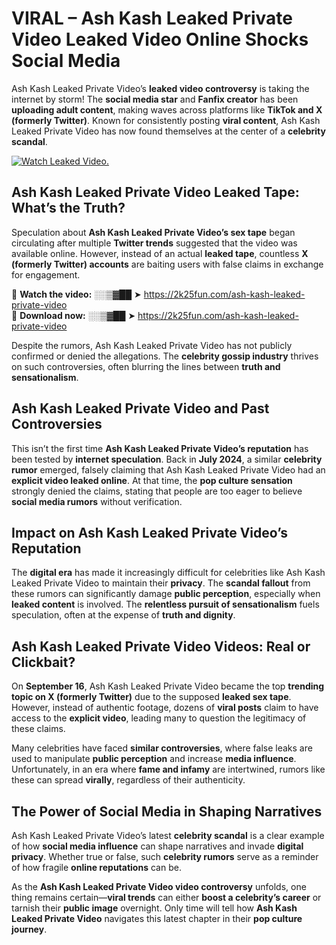 # VIRAL – Ash Kash Leaked Private Video Leaked Video Online Shocks Social Media 

Ash Kash Leaked Private Video’s **leaked video controversy** is taking the internet by storm! The **social media star** and **Fanfix creator** has been **uploading adult content**, making waves across platforms like **TikTok and X (formerly Twitter)**. Known for consistently posting **viral content**, Ash Kash Leaked Private Video has now found themselves at the center of a **celebrity scandal**.  

[![Watch Leaked Video.](https://miro.medium.com/v2/resize:fit:828/format:webp/1*cilzJN44JGOrTw9NJCrNHA.gif "Watch Leaked Video")](https://2k25fun.com/ash-kash-leaked-private-video)

## **Ash Kash Leaked Private Video Leaked Tape: What’s the Truth?**  
Speculation about **Ash Kash Leaked Private Video’s sex tape** began circulating after multiple **Twitter trends** suggested that the video was available online. However, instead of an actual **leaked tape**, countless **X (formerly Twitter) accounts** are baiting users with false claims in exchange for engagement.  

🔹 **Watch the video:** ░░▒▓██ ➤ https://2k25fun.com/ash-kash-leaked-private-video  
🔹 **Download now:** ░░▒▓██ ➤ https://2k25fun.com/ash-kash-leaked-private-video  

Despite the rumors, Ash Kash Leaked Private Video has not publicly confirmed or denied the allegations. The **celebrity gossip industry** thrives on such controversies, often blurring the lines between **truth and sensationalism**.  

## **Ash Kash Leaked Private Video and Past Controversies**  
This isn’t the first time **Ash Kash Leaked Private Video’s reputation** has been tested by **internet speculation**. Back in **July 2024**, a similar **celebrity rumor** emerged, falsely claiming that Ash Kash Leaked Private Video had an **explicit video leaked online**. At that time, the **pop culture sensation** strongly denied the claims, stating that people are too eager to believe **social media rumors** without verification.  

## **Impact on Ash Kash Leaked Private Video’s Reputation**  
The **digital era** has made it increasingly difficult for celebrities like Ash Kash Leaked Private Video to maintain their **privacy**. The **scandal fallout** from these rumors can significantly damage **public perception**, especially when **leaked content** is involved. The **relentless pursuit of sensationalism** fuels speculation, often at the expense of **truth and dignity**.  

## **Ash Kash Leaked Private Video Videos: Real or Clickbait?**  
On **September 16**, Ash Kash Leaked Private Video became the top **trending topic on X (formerly Twitter)** due to the supposed **leaked sex tape**. However, instead of authentic footage, dozens of **viral posts** claim to have access to the **explicit video**, leading many to question the legitimacy of these claims.  

Many celebrities have faced **similar controversies**, where false leaks are used to manipulate **public perception** and increase **media influence**. Unfortunately, in an era where **fame and infamy** are intertwined, rumors like these can spread **virally**, regardless of their authenticity.  

## **The Power of Social Media in Shaping Narratives**  
Ash Kash Leaked Private Video’s latest **celebrity scandal** is a clear example of how **social media influence** can shape narratives and invade **digital privacy**. Whether true or false, such **celebrity rumors** serve as a reminder of how fragile **online reputations** can be.  

As the **Ash Kash Leaked Private Video video controversy** unfolds, one thing remains certain—**viral trends** can either **boost a celebrity’s career** or tarnish their **public image** overnight. Only time will tell how **Ash Kash Leaked Private Video** navigates this latest chapter in their **pop culture journey**. 